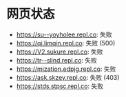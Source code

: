 # 网页状态
- https://su--yoyholee.repl.co: 失败
- https://qi.limqin.repl.co: 失败 (500)
- https://V2.sukure.repl.co: 失败
- https://tr--slind.repl.co: 失败
- https://mization.edpjg.repl.co: 失败
- https://ask.skzey.repl.co: 失败 (403)
- https://stds.stpsc.repl.co: 失败
